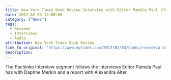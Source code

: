 ```yaml
---
title: New York Times Book Review Interview with Editor Pamela Paul (Podcast)
date: 2017-02-03 12:00:00
category: ["News"]
tags:
  - Reviews
  - Interviews
  - Audio
attribution: New York Times Book Review
link_to_original: 'https://www.nytimes.com/2017/02/03/books/review/a-brave-look-at-depression.html?_r=0'
description:
---
```



The Pachinko Interview segment follows the interviews Editor Pamela Paul has with Daphne Merkin and a report with Alexandra Alter.